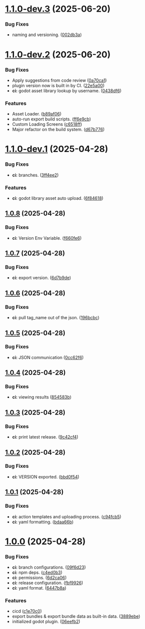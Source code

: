# [1.1.0-dev.3](https://github.com/GDBuildSystem/GDBuildSystem/compare/v1.1.0-dev.2...v1.1.0-dev.3) (2025-06-20)


### Bug Fixes

* naming and versioning. ([002db3a](https://github.com/GDBuildSystem/GDBuildSystem/commit/002db3a040eccc3d21f7bbd92a2e9ed0c18fc4b5))

# [1.1.0-dev.2](https://github.com/GDBuildSystem/GDBuildSystem/compare/v1.1.0-dev.1...v1.1.0-dev.2) (2025-06-20)


### Bug Fixes

* Apply suggestions from code review ([0a70ca1](https://github.com/GDBuildSystem/GDBuildSystem/commit/0a70ca1f406aeb76a0e394f82db414ddff67dc5e))
* plugin version now is built in by CI. ([22e5a00](https://github.com/GDBuildSystem/GDBuildSystem/commit/22e5a00d4aa665bc4480246b9ee45ab0f616ee12))
* **ci:** godot asset library lookup by username. ([0438df6](https://github.com/GDBuildSystem/GDBuildSystem/commit/0438df6418ecc974f3804b38b745db672b516d82))


### Features

* Asset Loader. ([b89af06](https://github.com/GDBuildSystem/GDBuildSystem/commit/b89af067d0d6ccf3bbf0d873492eb84f1fc4b2fe))
* auto-run export build scripts. ([ff6e9cb](https://github.com/GDBuildSystem/GDBuildSystem/commit/ff6e9cbc9ce3084e960701a1c6e13750649cc588))
* Custom Loading Screens ([c6518ff](https://github.com/GDBuildSystem/GDBuildSystem/commit/c6518ffd5e9d0ea25403b0e56bdd5e5dccd5e50a))
* Major refactor on the build system. ([d67b776](https://github.com/GDBuildSystem/GDBuildSystem/commit/d67b776e419ac11ea9d5932d52154ea8c3a01e88))

# [1.1.0-dev.1](https://github.com/GDBuildSystem/GDBuildSystem/compare/v1.0.8...v1.1.0-dev.1) (2025-04-28)


### Bug Fixes

* **ci:** branches. ([3ff4ee2](https://github.com/GDBuildSystem/GDBuildSystem/commit/3ff4ee23ade049ca29546f3277496366f2095b5f))


### Features

* **ci:** godot library asset auto upload. ([6f84618](https://github.com/GDBuildSystem/GDBuildSystem/commit/6f84618df473feed3eb4e27c4b7ec23d79d903c5))

## [1.0.8](https://github.com/GDBuildSystem/GDBuildSystem/compare/v1.0.7...v1.0.8) (2025-04-28)


### Bug Fixes

* **ci:** Version Env Variable. ([f660fe6](https://github.com/GDBuildSystem/GDBuildSystem/commit/f660fe6cd4d6fd3767e21ea3b28041ec8cbed3b4))

## [1.0.7](https://github.com/GDBuildSystem/GDBuildSystem/compare/v1.0.6...v1.0.7) (2025-04-28)


### Bug Fixes

* **ci:** export version. ([6d7b9de](https://github.com/GDBuildSystem/GDBuildSystem/commit/6d7b9de2635437e485d19642c0fceec99dcc92de))

## [1.0.6](https://github.com/GDBuildSystem/GDBuildSystem/compare/v1.0.5...v1.0.6) (2025-04-28)


### Bug Fixes

* **ci:** pull tag_name out of the json. ([196bcbc](https://github.com/GDBuildSystem/GDBuildSystem/commit/196bcbc2affb23bd8b2728a42c6678c5f1944fa9))

## [1.0.5](https://github.com/GDBuildSystem/GDBuildSystem/compare/v1.0.4...v1.0.5) (2025-04-28)


### Bug Fixes

* **ci:** JSON communication ([0cc62f6](https://github.com/GDBuildSystem/GDBuildSystem/commit/0cc62f69759c67079d3e3a419acb0cb42fb884c7))

## [1.0.4](https://github.com/GDBuildSystem/GDBuildSystem/compare/v1.0.3...v1.0.4) (2025-04-28)


### Bug Fixes

* **ci:** viewing results ([854583b](https://github.com/GDBuildSystem/GDBuildSystem/commit/854583be08400211317ae6c89447431ad7eb159e))

## [1.0.3](https://github.com/GDBuildSystem/GDBuildSystem/compare/v1.0.2...v1.0.3) (2025-04-28)


### Bug Fixes

* **ci:** print latest release. ([9c42cf4](https://github.com/GDBuildSystem/GDBuildSystem/commit/9c42cf4caaed85797accc6975d42e9fd2af57604))

## [1.0.2](https://github.com/GDBuildSystem/GDBuildSystem/compare/v1.0.1...v1.0.2) (2025-04-28)


### Bug Fixes

* **ci:** VERSION exported. ([bbd0f54](https://github.com/GDBuildSystem/GDBuildSystem/commit/bbd0f54503b8c704d255516b62d69898dfc488c4))

## [1.0.1](https://github.com/GDBuildSystem/GDBuildSystem/compare/v1.0.0...v1.0.1) (2025-04-28)


### Bug Fixes

* **ci:** action templates and uploading process. ([c94fcb5](https://github.com/GDBuildSystem/GDBuildSystem/commit/c94fcb54ae0f96d91d22971868d8f258e6439ce0))
* **ci:** yaml formatting. ([bdaa66b](https://github.com/GDBuildSystem/GDBuildSystem/commit/bdaa66bf5b8eaecc41613e5d0225e54915425ac6))

# [1.0.0](https://github.com/GDBuildSystem/GDBuildSystem/compare/...v1.0.0) (2025-04-28)


### Bug Fixes

* **ci:** branch configurations. ([09f6d23](https://github.com/GDBuildSystem/GDBuildSystem/commit/09f6d234554d1267debaf1397b2c17fcc373ea23))
* **ci:** npm deps. ([c4ed0b3](https://github.com/GDBuildSystem/GDBuildSystem/commit/c4ed0b3763239e2ec5a794038d3f4d29f0ad6621))
* **ci:** permissions. ([6d2ca06](https://github.com/GDBuildSystem/GDBuildSystem/commit/6d2ca06f633c29c2f74fcc07aeaa851a586436d7))
* **ci:** release configuration. ([fbf9926](https://github.com/GDBuildSystem/GDBuildSystem/commit/fbf9926821c929b99e440cd1586a4155050bd047))
* **ci:** yaml format. ([6447b8a](https://github.com/GDBuildSystem/GDBuildSystem/commit/6447b8a6ae955dd728f08c8b94a4a594aa7f23d6))


### Features

* cicd ([c1e70c0](https://github.com/GDBuildSystem/GDBuildSystem/commit/c1e70c0a9aef58f5de8453f5aa397e860a65e476))
* export bundles & export bundle data as built-in data. ([3889ebe](https://github.com/GDBuildSystem/GDBuildSystem/commit/3889ebedf7316497225ef9d7299716fd74fddf52))
* initialized godot plugin. ([06eefb2](https://github.com/GDBuildSystem/GDBuildSystem/commit/06eefb236a45c51dba5658c49e437ff70210f14c))
